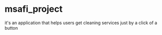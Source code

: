 # msafi_project
it's an  application that helps users get cleaning services just by a click of a button
